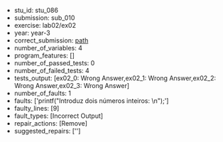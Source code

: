 - stu_id: stu_086	       
- submission: sub_010
- exercise: lab02/ex02
- year: year-3
- correct_submission: [path](https://github.com/pmorvalho/C-Pack-IPAs/blob/main/correct_submissions/year-3/lab02/ex02/ex02-stu_086-sub_008)
- number_of_variables: 4
- program_features: [] 
- number_of_passed_tests: 0
- number_of_failed_tests: 4
- tests_output: [ex02_0: Wrong Answer,ex02_1: Wrong Answer,ex02_2: Wrong Answer,ex02_3: Wrong Answer]
- number_of_faults: 1
- faults: ['printf("Introduz dois números inteiros: \n");']
- faulty_lines: [9]
- fault_types: [Incorrect Output]
- repair_actions: [Remove] 
- suggested_repairs: ['']
